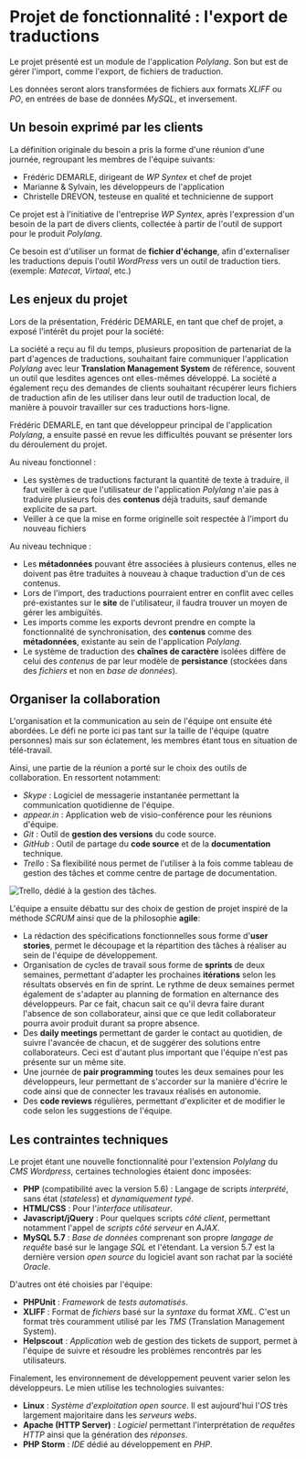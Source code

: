 # Projet de fonctionnalité : l'export de traductions

Le projet présenté est un module de l'application *Polylang*. Son but est de gérer l'import, comme l'export, de fichiers de traduction.

Les données seront alors transformées de fichiers aux formats *XLIFF* ou *PO*, en entrées de base de données *MySQL*, et inversement.

## Un besoin exprimé par les clients

La définition originale du besoin a pris la forme d'une réunion d'une journée, regroupant les membres de l'équipe suivants:

- Frédéric DEMARLE, dirigeant de *WP Syntex* et chef de projet
- Marianne & Sylvain, les développeurs de l'application
- Christelle DREVON, testeuse en qualité et technicienne de support

Ce projet est à l'initiative de l'entreprise *WP Syntex*, après l'expression d'un besoin de la part de divers clients, collectée à partir de l'outil de support pour le produit *Polylang*.

Ce besoin est d'utiliser un format de **fichier d'échange**, afin d'externaliser les traductions depuis l'outil *WordPress* vers un outil de traduction tiers. (exemple: *Matecat*, *Virtaal*, etc.)

## Les enjeux du projet

Lors de la présentation, Frédéric DEMARLE, en tant que chef de projet, a exposé l'intérêt du projet pour la société:

La société a reçu au fil du temps, plusieurs proposition de partenariat de la part d'agences de traductions, souhaitant faire communiquer l'application *Polylang* avec leur **Translation Management System** de référence, souvent un outil que lesdites agences ont elles-mêmes développé. La société a également reçu des demandes de clients souhaitant récupérer leurs fichiers de traduction afin de les utiliser dans leur outil de traduction local, de manière à pouvoir travailler sur ces traductions hors-ligne.

Frédéric DEMARLE, en tant que développeur principal de l'application *Polylang*, a ensuite passé en revue les difficultés pouvant se présenter lors du déroulement du projet.

Au niveau fonctionnel :

- Les systèmes de traductions facturant la quantité de texte à traduire, il faut veiller à ce que l'utilisateur de l'application *Polylang* n'aie pas à traduire plusieurs fois des **contenus** déjà traduits, sauf demande explicite de sa part.
- Veiller à ce que la mise en forme originelle soit respectée à l'import du nouveau fichiers

Au niveau technique :

- Les **métadonnées** pouvant être associées à plusieurs contenus, elles ne doivent pas être traduites à nouveau à chaque traduction d'un de ces contenus.
- Lors de l'import, des traductions pourraient entrer en conflit avec celles pré-existantes sur le **site** de l'utilisateur, il faudra trouver un moyen de gérer les ambiguïtés.
- Les imports comme les exports devront prendre en compte la fonctionnalité de synchronisation, des **contenus** comme des **métadonnées**, existante au sein de l'application *Polylang*.
- Le système de traduction des **chaînes de caractère** isolées diffère de celui des *contenus* de par leur modèle de **persistance** (stockées dans des *fichiers* et non en *base de données*).

## Organiser la collaboration

L'organisation et la communication au sein de l'équipe ont ensuite été abordées. Le défi ne porte ici pas tant sur la taille de l'équipe (quatre personnes) mais sur son éclatement, les membres étant tous en situation de télé-travail.

Ainsi, une partie de la réunion a porté sur le choix des outils de collaboration. En ressortent notamment:

- *Skype* : Logiciel de messagerie instantanée permettant la communication quotidienne de l'équipe.
- *appear.in* : Application web de visio-conférence pour les réunions d'équipe.
- *Git* : Outil de **gestion des versions** du code source.
- *GitHub* : Outil de partage du **code source** et de la **documentation** technique.
- *Trello* : Sa flexibilité nous permet de l'utiliser à la fois comme tableau de gestion des tâches et comme centre de partage de documentation.

![Trello, dédié à la gestion des tâches.](../img/spec-010_trello.png)

L'équipe a ensuite débattu sur des choix de gestion de projet inspiré de la méthode *SCRUM* ainsi que de la philosophie **agile**:

- La rédaction des spécifications fonctionnelles sous forme d'**user stories**, permet le découpage et la répartition des tâches à réaliser au sein de l'équipe de développement.
- Organisation de cycles de travail sous forme de **sprints** de deux semaines, permettant d'adapter les prochaines **itérations** selon les résultats observés en fin de sprint. Le rythme de deux semaines permet également de s'adapter au planning de formation en alternance des développeurs. Par ce fait, chacun sait ce qu'il devra faire durant l'absence de son collaborateur, ainsi que ce que ledit collaborateur pourra avoir produit durant sa propre absence.
- Des **daily meetings** permettant de garder le contact au quotidien, de suivre l'avancée de chacun, et de suggérer des solutions entre collaborateurs. Ceci est d'autant plus important que l'équipe n'est pas présente sur un même site.
- Une journée de **pair programming** toutes les deux semaines pour les développeurs, leur permettant de s'accorder sur la manière d'écrire le code ainsi que de connecter les travaux réalisés en autonomie.
- Des **code reviews** régulières, permettant d'expliciter et de modifier le code selon les suggestions de l'équipe.

## Les contraintes techniques

Le projet étant une nouvelle fonctionnalité pour l'extension *Polylang* du *CMS* *Wordpress*, certaines technologies étaient donc imposées:

- **PHP** (compatibilité avec la version 5.6) : Langage de scripts *interprété*, sans état (*stateless*) et *dynamiquement typé*.
- **HTML/CSS** : Pour l'*interface utilisateur*.
- **Javascript/jQuery** : Pour quelques scripts *côté client*, permettant notamment l'appel de *scripts* *côté serveur* en *AJAX*.
- **MySQL 5.7** : *Base de données* comprenant son propre *langage de requête* basé sur le langage *SQL* et l'étendant. La version 5.7 est la dernière version *open source* du logiciel avant son rachat par la société *Oracle*.

D'autres ont été choisies par l'équipe:

- **PHPUnit** : *Framework* de *tests automatisés*.
- **XLIFF** : Format de *fichiers* basé sur la *syntaxe* du format *XML*. C'est un format très couramment utilisé par les *TMS* (Translation Management System).
- **Helpscout** : *Application* web de gestion des tickets de support, permet à l'équipe de suivre et résoudre les problèmes rencontrés par les utilisateurs.

Finalement, les environnement de développement peuvent varier selon les développeurs. Le mien utilise les technologies suivantes:

- **Linux** : *Système d'exploitation* *open source*. Il est aujourd'hui l'*OS* très largement majoritaire dans les *serveurs webs*.
- **Apache (HTTP Server)** : *Logiciel* permettant l'interprétation de *requêtes HTTP* ainsi que la génération des *réponses*.
- **PHP Storm** : *IDE* dédié au développement en *PHP*.